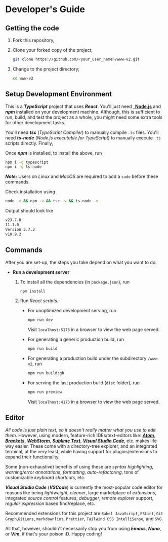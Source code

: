 # Developer's Guide

## Getting the code

1. Fork this repository,

2. Clone your forked copy of the project;

    ```bash
    git clone https://github.com/<your_user_name>/www-v2.git
    ```

3. Change to the project directory;

    ```bash
    cd www-v2
    ```

## Setup Development Environment

This is a _**TypeScript**_ project that uses _**React**_. You'll just need _[**Node.js**](https://nodejs.org/en) and _**npm**_ installed on your development machine.
Although, this is sufficient to run, build, and test the project as a whole, you might need some
extra tools for other development tasks.

You'll need _**tsc**_ (_TypeScript Compiler_) to manually compile `.ts` files. You'll need
_**ts-node**_ (_Node.js executable for TypeScript_) to manually execute `.ts` scripts directly. Finally,

Once _**npm**_ is installed, to install the above, run

```bash
npm i -g typescript
npm i -g ts-node
```

_**Note:**_ Users on _Linux_ and _MacOS_ are required to add a `sudo` before these commands.

Check installation using

```bash
node -v && npm -v && tsc -v && ts-node -v
```

Output should look like

```bash
v23.7.0
11.1.0
Version 5.7.3
v10.9.2
```

## Commands

After you are set-up, the steps you take depend on what you want to do:

- **Run a development server**

    1. To install all the dependencies (in `package.json`), run

        ```bash
        npm install
        ```

    2. Run _React scripts_.

        - For unoptimized development serving, run

            ```bash
            npm run dev
            ```

            Visit `localhost:5173` in a browser to view the web page served.

        - For generating a generic production build, run

            ```bash
            npm run build
            ```

        - For generating a production build under the subdirectory `/www-v2`, run

            ```bash
            npm run build:gh
            ```

        - For serving the last production build (`dist` folder), run

            ```bash
            npm run preview
            ```

            Visit `localhost:4173` in a browser to view the web page served.

## Editor

_All code is just plain text, so it doesn't really matter what you use to edit them._ However,
using modern, feature-rich IDEs/text-editors like:
[_**Atom**_](https://github.blog/2022-06-08-sunsetting-atom/),
[_**Brackets**_](https://brackets.io),
[_**WebStorm**_](https://www.jetbrains.com/webstorm/),
[_**Sublime Text**_](https://www.sublimetext.com/),
[_**Visual Studio Code**_](https://code.visualstudio.com/), etc. makes life way easier. These come
with a directory-tree explorer, and an integrated terminal, at the very least, while having support
for plugins/extensions to expand their functionality.

Some (non-exhaustive) benefits of using these are _syntax highlighting_,
_warning/error annotations_, _formatting_, _auto-refactoring_, tons of customizable
_keyboard shortcuts_, etc.

_**Visual Studio Code**_ (_**VSCode**_) is currently the most-popular code editor for reasons like
being _lightweight_, _cleaner_, large marketplace of _extensions_, integrated _source control_
features, _debugger_, _remote explorer_ support, _regular expression_ based find/replace, etc.

Recommended extensions for this project are `Babel JavaScript`, `ESLint`, `Git Graph`,`GitLens`, `markdownlint`, `Prettier`, `Tailwind CSS IntelliSense`, and `SVG`.

All that, however, shouldn't necessarily stop you from using _**Emacs**_, _**Nano**_, or _**Vim**_,
if that's your poison :D. Happy coding!

